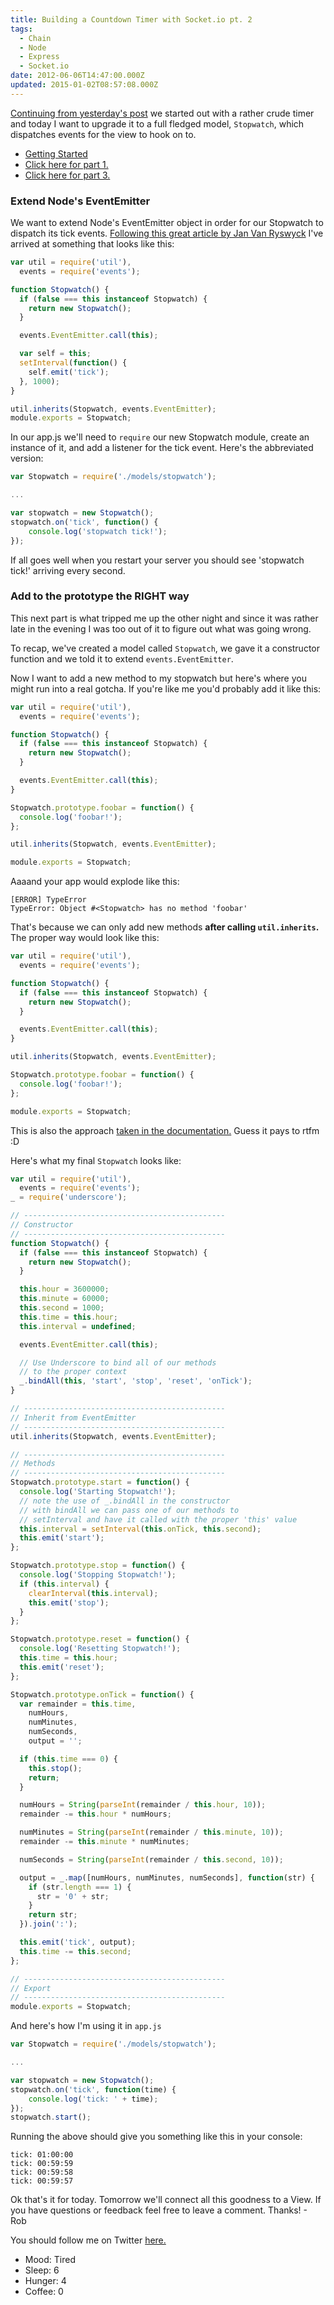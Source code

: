 ```yaml
---
title: Building a Countdown Timer with Socket.io pt. 2
tags:
  - Chain
  - Node
  - Express
  - Socket.io
date: 2012-06-06T14:47:00.000Z
updated: 2015-01-02T08:57:08.000Z
---
```


[Continuing from yesterday's post](http://robdodson.me/blog/2012/06/05/building-a-countdown-timer-with-socket-dot-io/) we started out with a rather crude timer and today I want to upgrade it to a full fledged model, `Stopwatch`, which dispatches events for the view to hook on to.

- [Getting Started](http://robdodson.me/blog/2012/06/04/deploying-your-first-node-dot-js-and-socket-dot-io-app-to-heroku/)
- [Click here for part 1.](http://robdodson.me/blog/2012/06/05/building-a-countdown-timer-with-socket-dot-io/)
- [Click here for part 3.](http://robdodson.me/blog/2012/06/07/building-a-countdown-timer-with-socket-dot-io-pt-3/)

### Extend Node's EventEmitter

We want to extend Node's EventEmitter object in order for our Stopwatch to dispatch its tick events. [Following this great article by Jan Van Ryswyck](http://elegantcode.com/2011/02/21/taking-baby-steps-with-node-js-implementing-events/) I've arrived at something that looks like this:

```js
var util = require('util'),
  events = require('events');

function Stopwatch() {
  if (false === this instanceof Stopwatch) {
    return new Stopwatch();
  }

  events.EventEmitter.call(this);

  var self = this;
  setInterval(function() {
    self.emit('tick');
  }, 1000);
}

util.inherits(Stopwatch, events.EventEmitter);
module.exports = Stopwatch;
```

In our app.js we'll need to `require` our new Stopwatch module, create an instance of it, and add a listener for the tick event. Here's the abbreviated version:

```js
var Stopwatch = require('./models/stopwatch');

...

var stopwatch = new Stopwatch();
stopwatch.on('tick', function() {
    console.log('stopwatch tick!');
});
```

If all goes well when you restart your server you should see 'stopwatch tick!' arriving every second.

### Add to the prototype the RIGHT way

This next part is what tripped me up the other night and since it was rather late in the evening I was too out of it to figure out what was going wrong.

To recap, we've created a model called `Stopwatch`, we gave it a constructor function and we told it to extend `events.EventEmitter`.

Now I want to add a new method to my stopwatch but here's where you might run into a real gotcha. If you're like me you'd probably add it like this:

```js
var util = require('util'),
  events = require('events');

function Stopwatch() {
  if (false === this instanceof Stopwatch) {
    return new Stopwatch();
  }

  events.EventEmitter.call(this);
}

Stopwatch.prototype.foobar = function() {
  console.log('foobar!');
};

util.inherits(Stopwatch, events.EventEmitter);

module.exports = Stopwatch;
```

Aaaand your app would explode like this:

```
[ERROR] TypeError
TypeError: Object #<Stopwatch> has no method 'foobar'
```

That's because we can only add new methods **after calling `util.inherits`.** The proper way would look like this:

```js
var util = require('util'),
  events = require('events');

function Stopwatch() {
  if (false === this instanceof Stopwatch) {
    return new Stopwatch();
  }

  events.EventEmitter.call(this);
}

util.inherits(Stopwatch, events.EventEmitter);

Stopwatch.prototype.foobar = function() {
  console.log('foobar!');
};

module.exports = Stopwatch;
```

This is also the approach [taken in the documentation.](http://nodejs.org/api/util.html#util_util_inherits_constructor_superconstructor) Guess it pays to rtfm :D

Here's what my final `Stopwatch` looks like:

```js
var util = require('util'),
  events = require('events');
_ = require('underscore');

// ---------------------------------------------
// Constructor
// ---------------------------------------------
function Stopwatch() {
  if (false === this instanceof Stopwatch) {
    return new Stopwatch();
  }

  this.hour = 3600000;
  this.minute = 60000;
  this.second = 1000;
  this.time = this.hour;
  this.interval = undefined;

  events.EventEmitter.call(this);

  // Use Underscore to bind all of our methods
  // to the proper context
  _.bindAll(this, 'start', 'stop', 'reset', 'onTick');
}

// ---------------------------------------------
// Inherit from EventEmitter
// ---------------------------------------------
util.inherits(Stopwatch, events.EventEmitter);

// ---------------------------------------------
// Methods
// ---------------------------------------------
Stopwatch.prototype.start = function() {
  console.log('Starting Stopwatch!');
  // note the use of _.bindAll in the constructor
  // with bindAll we can pass one of our methods to
  // setInterval and have it called with the proper 'this' value
  this.interval = setInterval(this.onTick, this.second);
  this.emit('start');
};

Stopwatch.prototype.stop = function() {
  console.log('Stopping Stopwatch!');
  if (this.interval) {
    clearInterval(this.interval);
    this.emit('stop');
  }
};

Stopwatch.prototype.reset = function() {
  console.log('Resetting Stopwatch!');
  this.time = this.hour;
  this.emit('reset');
};

Stopwatch.prototype.onTick = function() {
  var remainder = this.time,
    numHours,
    numMinutes,
    numSeconds,
    output = '';

  if (this.time === 0) {
    this.stop();
    return;
  }

  numHours = String(parseInt(remainder / this.hour, 10));
  remainder -= this.hour * numHours;

  numMinutes = String(parseInt(remainder / this.minute, 10));
  remainder -= this.minute * numMinutes;

  numSeconds = String(parseInt(remainder / this.second, 10));

  output = _.map([numHours, numMinutes, numSeconds], function(str) {
    if (str.length === 1) {
      str = '0' + str;
    }
    return str;
  }).join(':');

  this.emit('tick', output);
  this.time -= this.second;
};

// ---------------------------------------------
// Export
// ---------------------------------------------
module.exports = Stopwatch;
```

And here's how I'm using it in `app.js`

```js
var Stopwatch = require('./models/stopwatch');

...

var stopwatch = new Stopwatch();
stopwatch.on('tick', function(time) {
    console.log('tick: ' + time);
});
stopwatch.start();
```

Running the above should give you something like this in your console:

```
tick: 01:00:00
tick: 00:59:59
tick: 00:59:58
tick: 00:59:57
```

Ok that's it for today. Tomorrow we'll connect all this goodness to a View. If you have questions or feedback feel free to leave a comment. Thanks! - Rob

You should follow me on Twitter [here.](http://twitter.com/rob_dodson)

- Mood: Tired
- Sleep: 6
- Hunger: 4
- Coffee: 0
